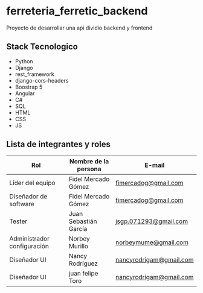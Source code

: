 # ferreteria_ferretic_backend


Proyecto de desarrollar una api dividio backend y frontend

## Stack Tecnologico

- Python
- Django
- rest_framework
- django-cors-headers
- Boostrap 5
- Angular
- C#
- SQL
- HTML
- CSS
- JS

## Lista de integrantes y roles

| Rol                         | Nombre de la persona   | E-mail                  |
| --------------------------- | ---------------------- | ----------------------- |
| Líder del equipo            | Fidel Mercado Gómez    | fimercadog@gmail.com    |
| Diseñador de software       | Fidel Mercado Gómez    | fimercadog@gmail.com    |
| Tester                      | Juan Sebastián García  | jsgp.071293@gmail.com   |
| Administrador configuración | Norbey Murillo         | norbeymume@gmail.com    |
| Diseñador UI                | Nancy Rodríguez        | nancyrodrigam@gmail.com |
| Diseñador UI                | juan felipe Toro       | nancyrodrigam@gmail.com |
